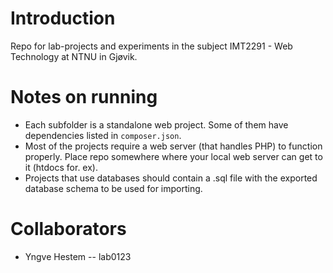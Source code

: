 # Introduction

Repo for lab-projects and experiments in the subject IMT2291 - Web Technology at NTNU in Gjøvik.

# Notes on running

* Each subfolder is a standalone web project. Some of them have dependencies listed in `composer.json`.
* Most of the projects require a web server (that handles PHP) to function properly. Place repo somewhere where your local web server can get to it (htdocs for. ex).
* Projects that use databases should contain a .sql file with the exported database schema to be used for importing.

# Collaborators

* Yngve Hestem -- lab0123
